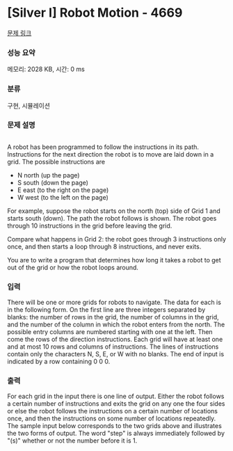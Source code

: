 # [Silver I] Robot Motion - 4669 

[문제 링크](https://www.acmicpc.net/problem/4669) 

### 성능 요약

메모리: 2028 KB, 시간: 0 ms

### 분류

구현, 시뮬레이션

### 문제 설명

<p><img alt="" src="https://onlinejudgeimages.s3.amazonaws.com/problem/4669/fig1trans-2.gif"></p>

<p>A robot has been programmed to follow the instructions in its path. Instructions for the next direction the robot is to move are laid down in a grid. The possible instructions are</p>

<ul>
	<li>N north (up the page)</li>
	<li>S south (down the page)</li>
	<li>E east (to the right on the page)</li>
	<li>W west (to the left on the page)</li>
</ul>

<p>For example, suppose the robot starts on the north (top) side of Grid 1 and starts south (down). The path the robot follows is shown. The robot goes through 10 instructions in the grid before leaving the grid.</p>

<p>Compare what happens in Grid 2: the robot goes through 3 instructions only once, and then starts a loop through 8 instructions, and never exits.</p>

<p>You are to write a program that determines how long it takes a robot to get out of the grid or how the robot loops around.</p>

### 입력 

 <p>There will be one or more grids for robots to navigate. The data for each is in the following form. On the first line are three integers separated by blanks: the number of rows in the grid, the number of columns in the grid, and the number of the column in which the robot enters from the north. The possible entry columns are numbered starting with one at the left. Then come the rows of the direction instructions. Each grid will have at least one and at most 10 rows and columns of instructions. The lines of instructions contain only the characters N, S, E, or W with no blanks. The end of input is indicated by a row containing 0 0 0.</p>

### 출력 

 <p>For each grid in the input there is one line of output. Either the robot follows a certain number of instructions and exits the grid on any one the four sides or else the robot follows the instructions on a certain number of locations once, and then the instructions on some number of locations repeatedly. The sample input below corresponds to the two grids above and illustrates the two forms of output. The word "step" is always immediately followed by "(s)" whether or not the number before it is 1.</p>

